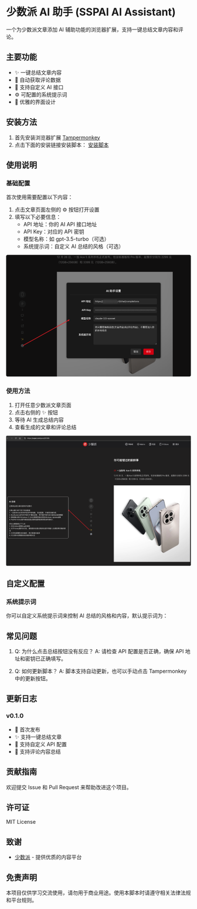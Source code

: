 # 少数派 AI 助手 (SSPAI AI Assistant)

一个为少数派文章添加 AI 辅助功能的浏览器扩展，支持一键总结文章内容和评论。


## 主要功能

- ✨ 一键总结文章内容
- 💬 自动获取评论数据
- 🤖 支持自定义 AI 接口
- ⚙️ 可配置的系统提示词
- 🎨 优雅的界面设计

## 安装方法

1. 首先安装浏览器扩展 [Tampermonkey](https://www.tampermonkey.net/)
2. 点击下面的安装链接安装脚本：
   [安装脚本](https://github.com/jandaes/sspai-ai-assistant/raw/main/sspai-ai-assistant.user.js)

## 使用说明

### 基础配置

首次使用需要配置以下内容：

1. 点击文章页面左侧的 ⚙️ 按钮打开设置
2. 填写以下必要信息：
   - API 地址：你的 AI API 接口地址
   - API Key：对应的 API 密钥
   - 模型名称：如 gpt-3.5-turbo（可选）
   - 系统提示词：自定义 AI 总结的风格（可选）

![设置界面](images/settings.png)

### 使用方法

1. 打开任意少数派文章页面
2. 点击右侧的 ✨ 按钮
3. 等待 AI 生成总结内容
4. 查看生成的文章和评论总结

![使用演示](images/usage.png)

## 自定义配置

### 系统提示词

你可以自定义系统提示词来控制 AI 总结的风格和内容，默认提示词为：

## 常见问题

1. Q: 为什么点击总结按钮没有反应？
   A: 请检查 API 配置是否正确，确保 API 地址和密钥已正确填写。

2. Q: 如何更新脚本？
   A: 脚本支持自动更新，也可以手动点击 Tampermonkey 中的更新按钮。

## 更新日志

### v0.1.0
- 🎉 首次发布
- ✨ 支持一键总结文章
- 🔧 支持自定义 API 配置
- 💬 支持评论内容总结


## 贡献指南

欢迎提交 Issue 和 Pull Request 来帮助改进这个项目。

## 许可证

MIT License

## 致谢

- [少数派](https://sspai.com/) - 提供优质的内容平台

## 免责声明

本项目仅供学习交流使用，请勿用于商业用途。使用本脚本时请遵守相关法律法规和平台规则。